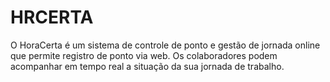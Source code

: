 # HRCERTA
O HoraCerta é um sistema de controle de ponto e gestão de jornada online que permite registro de ponto via web. Os colaboradores podem acompanhar em tempo real a situação da sua jornada de trabalho. 
